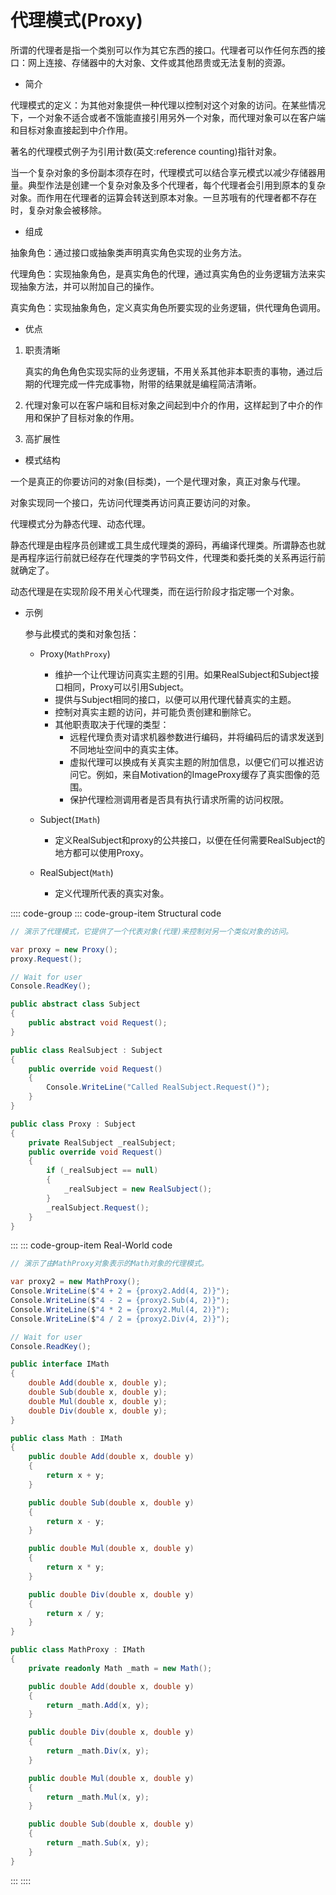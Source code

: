# 代理模式(Proxy)

所谓的代理者是指一个类别可以作为其它东西的接口。代理者可以作任何东西的接口：网上连接、存储器中的大对象、文件或其他昂贵或无法复制的资源。

- 简介

代理模式的定义：为其他对象提供一种代理以控制对这个对象的访问。在某些情况下，一个对象不适合或者不饿能直接引用另外一个对象，而代理对象可以在客户端和目标对象直接起到中介作用。

著名的代理模式例子为引用计数(英文:reference counting)指针对象。

当一个复杂对象的多份副本须存在时，代理模式可以结合享元模式以减少存储器用量。典型作法是创建一个复杂对象及多个代理者，每个代理者会引用到原本的复杂对象。而作用在代理者的运算会转送到原本对象。一旦苏哦有的代理者都不存在时，复杂对象会被移除。

- 组成

抽象角色：通过接口或抽象类声明真实角色实现的业务方法。

代理角色：实现抽象角色，是真实角色的代理，通过真实角色的业务逻辑方法来实现抽象方法，并可以附加自己的操作。

真实角色：实现抽象角色，定义真实角色所要实现的业务逻辑，供代理角色调用。

- 优点

1. 职责清晰

   真实的角色角色实现实际的业务逻辑，不用关系其他非本职责的事物，通过后期的代理完成一件完成事物，附带的结果就是编程简洁清晰。

2. 代理对象可以在客户端和目标对象之间起到中介的作用，这样起到了中介的作用和保护了目标对象的作用。
3. 高扩展性

- 模式结构

一个是真正的你要访问的对象(目标类)，一个是代理对象，真正对象与代理。

对象实现同一个接口，先访问代理类再访问真正要访问的对象。

代理模式分为静态代理、动态代理。

静态代理是由程序员创建或工具生成代理类的源码，再编译代理类。所谓静态也就是再程序运行前就已经存在代理类的字节码文件，代理类和委托类的关系再运行前就确定了。

动态代理是在实现阶段不用关心代理类，而在运行阶段才指定哪一个对象。

- 示例

  参与此模式的类和对象包括：

  - Proxy(`MathProxy`)
    - 维护一个让代理访问真实主题的引用。如果RealSubject和Subject接口相同，Proxy可以引用Subject。
    - 提供与Subject相同的接口，以便可以用代理代替真实的主题。
    - 控制对真实主题的访问，并可能负责创建和删除它。
    - 其他职责取决于代理的类型：
      - 远程代理负责对请求机器参数进行编码，并将编码后的请求发送到不同地址空间中的真实主体。
      - 虚拟代理可以换成有关真实主题的附加信息，以便它们可以推迟访问它。例如，来自Motivation的ImageProxy缓存了真实图像的范围。
      - 保护代理检测调用者是否具有执行请求所需的访问权限。

  - Subject(`IMath`)
    - 定义RealSubject和proxy的公共接口，以便在任何需要RealSubject的地方都可以使用Proxy。

  - RealSubject(`Math`)
    - 定义代理所代表的真实对象。

:::: code-group
::: code-group-item Structural code

```cs
// 演示了代理模式，它提供了一个代表对象(代理)来控制对另一个类似对象的访问。

var proxy = new Proxy();
proxy.Request();

// Wait for user
Console.ReadKey();

public abstract class Subject
{
    public abstract void Request();
}

public class RealSubject : Subject
{
    public override void Request()
    {
        Console.WriteLine("Called RealSubject.Request()");
    }
}

public class Proxy : Subject
{
    private RealSubject _realSubject;
    public override void Request()
    {
        if (_realSubject == null)
        {
            _realSubject = new RealSubject();
        }
        _realSubject.Request();
    }
}
```

:::
::: code-group-item Real-World code

```cs
// 演示了由MathProxy对象表示的Math对象的代理模式。

var proxy2 = new MathProxy();
Console.WriteLine($"4 + 2 = {proxy2.Add(4, 2)}");
Console.WriteLine($"4 - 2 = {proxy2.Sub(4, 2)}");
Console.WriteLine($"4 * 2 = {proxy2.Mul(4, 2)}");
Console.WriteLine($"4 / 2 = {proxy2.Div(4, 2)}");

// Wait for user
Console.ReadKey();

public interface IMath
{
    double Add(double x, double y);
    double Sub(double x, double y);
    double Mul(double x, double y);
    double Div(double x, double y);
}

public class Math : IMath
{
    public double Add(double x, double y)
    {
        return x + y;
    }

    public double Sub(double x, double y)
    {
        return x - y;
    }

    public double Mul(double x, double y)
    {
        return x * y;
    }

    public double Div(double x, double y)
    {
        return x / y;
    }
}

public class MathProxy : IMath
{
    private readonly Math _math = new Math();

    public double Add(double x, double y)
    {
        return _math.Add(x, y);
    }

    public double Div(double x, double y)
    {
        return _math.Div(x, y);
    }

    public double Mul(double x, double y)
    {
        return _math.Mul(x, y);
    }

    public double Sub(double x, double y)
    {
        return _math.Sub(x, y);
    }
}
```

:::
::::

